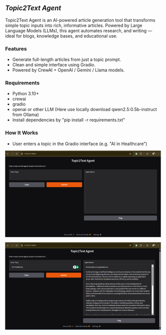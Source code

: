 ## ***Topic2Text Agent***
Topic2Text Agent is an AI-powered article generation tool that transforms simple topic inputs into rich, informative articles. Powered by Large Language Models (LLMs), this agent automates research, and writing — ideal for blogs, knowledge bases, and educational use.

### **Features**
* Generate full-length articles from just a topic prompt.
* Clean and simple interface using Gradio.
* Powered by CrewAI + OpenAI / Gemini / Llama models.

### Requirements
* Python 3.10+
* crewai
* gradio
* openai or other LLM (Here use locally download qwen2.5:0.5b-instruct from Ollama)
* Install dependencies by "pip install -r requirements.txt"

###  How It Works
* User enters a topic in the Gradio interface (e.g. "AI in Healthcare")

![alt text](<Screenshot 2025-08-04 235058.png>)

![alt text](<Screenshot 2025-08-04 235030.png>)
